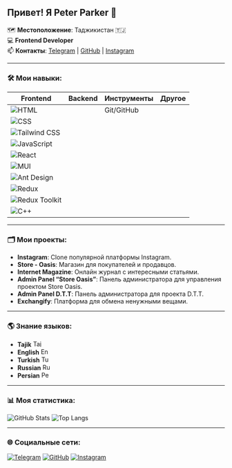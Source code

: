 ## Привет! Я Peter Parker 👋

🗺️ **Местоположение**: Таджикистан 🇹🇯  
💻 **Frontend Developer**  
📫 **Контакты**: [Telegram](https://t.me/sh0hdidor) | [GitHub](https://github.com/Shohdidor) | [Instagram](https://www.instagram.com/spidey.01_)

---

### 🛠️ Мои навыки:
| **Frontend**      | **Backend**     | **Инструменты** | **Другое**   |
|-------------------|-----------------|-----------------|--------------|
| ![HTML](https://img.shields.io/badge/HTML-E34F26?style=for-the-badge&logo=html5&logoColor=white) |                 | Git/GitHub      |              |
| ![CSS](https://img.shields.io/badge/CSS-1572B6?style=for-the-badge&logo=css3&logoColor=white) |                 |                 |              |
| ![Tailwind CSS](https://img.shields.io/badge/Tailwind_CSS-06B6D4?style=for-the-badge&logo=tailwind-css&logoColor=white) |                 |                 |              |
| ![JavaScript](https://img.shields.io/badge/JavaScript-F7DF1E?style=for-the-badge&logo=javascript&logoColor=black) |                 |                 |              |
| ![React](https://img.shields.io/badge/React-61DAFB?style=for-the-badge&logo=react&logoColor=black) |                 |                 |              |
| ![MUI](https://img.shields.io/badge/MUI-007FFF?style=for-the-badge&logo=mui&logoColor=white) |                 |                 |              |
| ![Ant Design](https://img.shields.io/badge/Ant_Design-0170FE?style=for-the-badge&logo=antdesign&logoColor=white) |                 |                 |              |
| ![Redux](https://img.shields.io/badge/Redux-764ABC?style=for-the-badge&logo=redux&logoColor=white) |                 |                 |              |
| ![Redux Toolkit](https://img.shields.io/badge/Redux_Toolkit-593D88?style=for-the-badge&logo=redux&logoColor=white) |                 |                 |              |
| ![C++](https://img.shields.io/badge/C%2B%2B-00599C?style=for-the-badge&logo=cplusplus&logoColor=white) |                 |                 |              |

---

### 🗂️ Мои проекты:
- **Instagram**: Clone популярной платформы Instagram.
- **Store - Oasis**: Магазин для покупателей и продавцов.
- **Internet Magazine**: Онлайн журнал с интересными статьями.
- **Admin Panel “Store Oasis”**: Панель администратора для управления проектом Store Oasis.
- **Admin Panel D.T.T**: Панель администратора для проекта D.T.T.
- **Exchangify**: Платформа для обмена ненужными вещами.

---

### 🌎 Знание языков:
- **Tajik** <img src="https://flagcdn.com/tj.svg" alt="Tajik Flag" width="20" height="15"/> 
- **English** <img src="https://flagcdn.com/gb.svg" alt="English Flag" width="20" height="15"/> 
- **Turkish** <img src="https://flagcdn.com/tr.svg" alt="Turkish Flag" width="20" height="15"/> 
- **Russian** <img src="https://flagcdn.com/ru.svg" alt="Russian Flag" width="20" height="15"/> 
- **Persian** <img src="https://flagcdn.com/ir.svg" alt="Persian Flag" width="20" height="15"/> 

---

### 📊 Моя статистика:
![GitHub Stats](https://github-readme-stats.vercel.app/api?username=Shohdidor&show_icons=true&theme=dark)
![Top Langs](https://github-readme-stats.vercel.app/api/top-langs/?username=Shohdidor&layout=compact&theme=dark)

---

### 🌐 Социальные сети:
[![Telegram](https://img.shields.io/badge/Telegram-2CA5E0?style=for-the-badge&logo=telegram&logoColor=white)](https://t.me/sh0hdidor)
[![GitHub](https://img.shields.io/badge/GitHub-181717?style=for-the-badge&logo=github&logoColor=white)](https://github.com/Shohdidor)
[![Instagram](https://img.shields.io/badge/Instagram-E4405F?style=for-the-badge&logo=instagram&logoColor=white)](https://www.instagram.com/spidey.01_)
